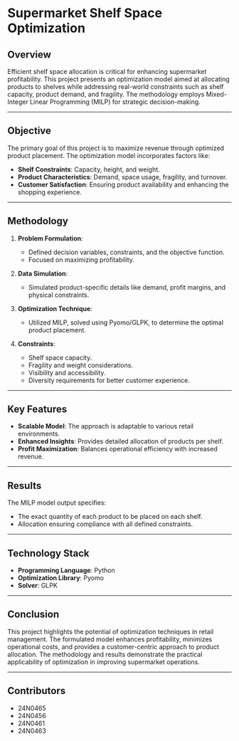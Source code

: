 # Supermarket Shelf Space Optimization

## Overview
Efficient shelf space allocation is critical for enhancing supermarket profitability. This project presents an optimization model aimed at allocating products to shelves while addressing real-world constraints such as shelf capacity, product demand, and fragility. The methodology employs Mixed-Integer Linear Programming (MILP) for strategic decision-making.

---

## Objective
The primary goal of this project is to maximize revenue through optimized product placement. The optimization model incorporates factors like:
- **Shelf Constraints**: Capacity, height, and weight.
- **Product Characteristics**: Demand, space usage, fragility, and turnover.
- **Customer Satisfaction**: Ensuring product availability and enhancing the shopping experience.

---

## Methodology
1. **Problem Formulation**:
   - Defined decision variables, constraints, and the objective function.
   - Focused on maximizing profitability.

2. **Data Simulation**:
   - Simulated product-specific details like demand, profit margins, and physical constraints.

3. **Optimization Technique**:
   - Utilized MILP, solved using Pyomo/GLPK, to determine the optimal product placement.

4. **Constraints**:
   - Shelf space capacity.
   - Fragility and weight considerations.
   - Visibility and accessibility.
   - Diversity requirements for better customer experience.

---

## Key Features
- **Scalable Model**: The approach is adaptable to various retail environments.
- **Enhanced Insights**: Provides detailed allocation of products per shelf.
- **Profit Maximization**: Balances operational efficiency with increased revenue.

---

## Results
The MILP model output specifies:
- The exact quantity of each product to be placed on each shelf.
- Allocation ensuring compliance with all defined constraints.

---

## Technology Stack
- **Programming Language**: Python
- **Optimization Library**: Pyomo
- **Solver**: GLPK

---

## Conclusion
This project highlights the potential of optimization techniques in retail management. The formulated model enhances profitability, minimizes operational costs, and provides a customer-centric approach to product allocation. The methodology and results demonstrate the practical applicability of optimization in improving supermarket operations.

---

## Contributors
- 24N0465
- 24N0456
- 24N0461
- 24N0463
